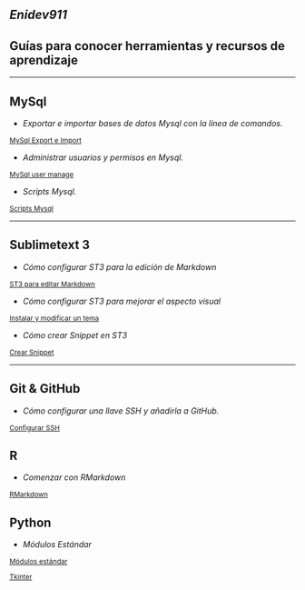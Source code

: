 ## *Enidev911*

## Guías para conocer herramientas y recursos de aprendizaje
--- 

## MySql

- *Exportar e importar bases de datos Mysql con la línea de comandos.*

<p style="font-size:12px;">
  <a href="./Mysql/Export_import_MySql">MySql Export e Import</a>
</p>

- *Administrar usuarios y permisos en Mysql.* 

<p style="font-size:12px;">
  <a href="./Mysql/Manage_users_Mysql">MySql user manage</a>
</p>

- *Scripts Mysql.*
<p style="font-size:12px;">
  <a href="./Scripts_MySql">Scripts Mysql</a>
</p>

--- 


## Sublimetext 3

- *Cómo configurar ST3 para la edición de Markdown*

<p style="font-size:12px;">
  <a href="./ST3_edit_markdown">ST3 para editar Markdown</a>
</p>


- *Cómo configurar ST3 para mejorar el aspecto visual*

<p style="font-size:12px;">
  <a href="./SublimeText_Theme">Instalar y modificar un tema</a>
</p>

- *Cómo crear Snippet en ST3*

<p style="font-size:12px;">
  <a href="./Snippet_SublimeText">Crear Snippet</a>
</p>

---  

## Git & GitHub

- *Cómo configurar una llave SSH y añadirla a GitHub.*

<p style="font-size:12px;">
  <a href="./Configurar_SSH">Configurar SSH</a>
</p>

## R

- *Comenzar con RMarkdown*

<p style="font-size:12px;">
  <a href="./RMarkdown">RMarkdown</a>
</p>  



## Python

- *Módulos Estándar*

<p style="font-size:12px;">
  <a href="./Python/os">Módulos estándar</a>
</p>  


<p style="font-size:12px;">
  <a href="./Python/Tkinter">Tkinter</a>
</p>



